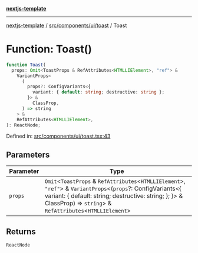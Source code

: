 [**nextjs-template**](README.md)

---

[nextjs-template](README.md) / [src/components/ui/toast](src.components.ui.toast.md) / Toast

# Function: Toast()

```ts
function Toast(
  props: Omit<ToastProps & RefAttributes<HTMLLIElement>, "ref"> &
    VariantProps<
      (
        props?: ConfigVariants<{
          variant: { default: string; destructive: string };
        }> &
          ClassProp,
      ) => string
    > &
    RefAttributes<HTMLLIElement>,
): ReactNode;
```

Defined in: [src/components/ui/toast.tsx:43](https://github.com/Its-Satyajit/nextjs-template/blob/c8d81b09293d759cbf04e9bc7e542cc7d90740e6/src/components/ui/toast.tsx#L43)

## Parameters

| Parameter | Type                                                                                                                                                                                                                                            |
| --------- | ----------------------------------------------------------------------------------------------------------------------------------------------------------------------------------------------------------------------------------------------- |
| `props`   | `Omit`\<`ToastProps` & `RefAttributes`\<`HTMLLIElement`\>, `"ref"`\> & `VariantProps`\<(`props`?: ConfigVariants\<\{ variant: \{ default: string; destructive: string; \}; \}\> & ClassProp) => `string`\> & `RefAttributes`\<`HTMLLIElement`\> |

## Returns

`ReactNode`
